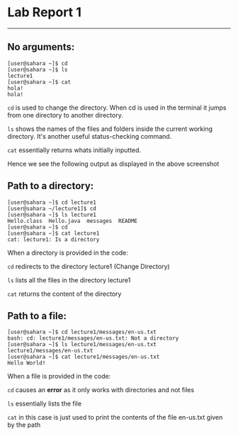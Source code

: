 # Lab Report 1

***	

## No arguments:

```
[user@sahara ~]$ cd
[user@sahara ~]$ ls
lecture1
[user@sahara ~]$ cat
hola!
hola!
```

`cd` is used to change the directory. When cd is used in the terminal it jumps from one directory to another directory. 

`ls` shows the names of the files and folders inside the current working directory. It's another useful status-checking command.

`cat` essentially returns whats initially inputted.

Hence we see the following output as displayed in the above screenshot

## Path to a directory:

```
[user@sahara ~]$ cd lecture1
[user@sahara ~/lecture1]$ cd
[user@sahara ~]$ ls lecture1
Hello.class  Hello.java  messages  README
[user@sahara ~]$ cd
[user@sahara ~]$ cat lecture1
cat: lecture1: Is a directory
```

When a directory is provided in the code:

`cd` redirects to the directory lecture1 (Change Directory)

`ls` lists all the files in the directory lecture1

`cat` returns the content of the directory

## Path to a file:

```
[user@sahara ~]$ cd lecture1/messages/en-us.txt
bash: cd: lecture1/messages/en-us.txt: Not a directory
[user@sahara ~]$ ls lecture1/messages/en-us.txt
lecture1/messages/en-us.txt
[user@sahara ~]$ cat lecture1/messages/en-us.txt
Hello World!
```

When a file is provided in the code:

`cd` causes an __error__ as it only works with directories and not files

`ls` essentially lists the file

`cat` in this case is just used to print the contents of the file en-us.txt given by the path



